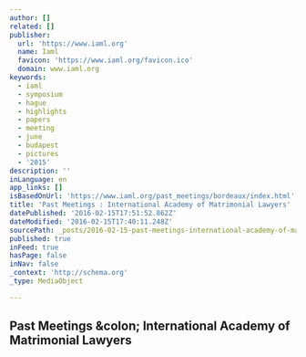 ```yaml
---
author: []
related: []
publisher:
  url: 'https://www.iaml.org'
  name: Iaml
  favicon: 'https://www.iaml.org/favicon.ico'
  domain: www.iaml.org
keywords:
  - iaml
  - symposium
  - hague
  - highlights
  - papers
  - meeting
  - june
  - budapest
  - pictures
  - '2015'
description: ''
inLanguage: en
app_links: []
isBasedOnUrl: 'https://www.iaml.org/past_meetings/bordeaux/index.html'
title: 'Past Meetings : International Academy of Matrimonial Lawyers'
datePublished: '2016-02-15T17:51:52.862Z'
dateModified: '2016-02-15T17:40:11.248Z'
sourcePath: _posts/2016-02-15-past-meetings-international-academy-of-matrimonial-lawyers.md
published: true
inFeed: true
hasPage: false
inNav: false
_context: 'http://schema.org'
_type: MediaObject

---
```

<article style=""><h1>Past Meetings &amp;colon; International Academy of Matrimonial Lawyers</h1></article>